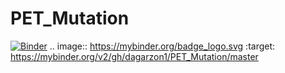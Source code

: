 # PET_Mutation
[![Binder](https://mybinder.org/badge_logo.svg)](https://mybinder.org/v2/gh/dagarzon1/PET_Mutation/master)
.. image:: https://mybinder.org/badge_logo.svg :target: https://mybinder.org/v2/gh/dagarzon1/PET_Mutation/master
